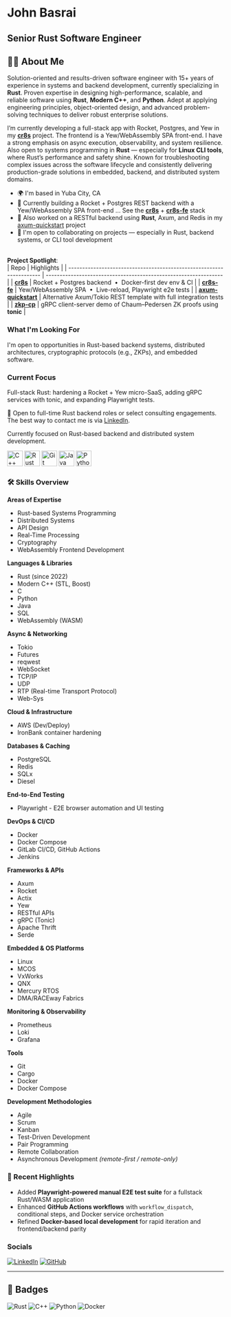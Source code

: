 # John Basrai

**Senior Rust Software Engineer**
------------------------

## 👨‍💻 About Me

Solution-oriented and results-driven software engineer with 15+ years of experience in systems and backend development, currently specializing in **Rust**. Proven expertise in designing high-performance, scalable, and reliable software using **Rust**, **Modern C++**, and **Python**. Adept at applying engineering principles, object-oriented design, and advanced problem-solving techniques to deliver robust enterprise solutions.

I’m currently developing a full-stack app with Rocket, Postgres, and Yew in my **[cr8s](https://github.com/JohnBasrai/cr8s)** project.
The frontend is a Yew/WebAssembly SPA front-end. I have a strong emphasis on async execution, observability, and system resilience. Also open to systems programming in **Rust** — especially for **Linux CLI tools**, where Rust’s performance and safety shine. Known for troubleshooting complex issues across the software lifecycle and consistently delivering production-grade solutions in embedded, backend, and distributed system domains.

- 🌍 I'm based in Yuba City, CA
- 🧠 Currently building a Rocket + Postgres REST backend with a Yew/WebAssembly SPA front-end … See the **[cr8s](https://github.com/JohnBasrai/cr8s)** + **[cr8s-fe](https://github.com/JohnBasrai/cr8s-fe)** stack
- 🧠 Also worked on a RESTful backend using **Rust**, Axum, and Redis in my [axum-quickstart](https://github.com/JohnBasrai/axum-quickstart) project  
- 🤝 I'm open to collaborating on projects — especially in Rust, backend systems, or CLI tool development

<br> **Project Spotlight**:  
| Repo                                                                 | Highlights                                                       |
| -------------------------------------------------------------------- | ---------------------------------------------------------------- |
| **[cr8s](https://github.com/JohnBasrai/cr8s)**                       | Rocket + Postgres backend  •  Docker-first dev env & CI          |
| **[cr8s-fe](https://github.com/JohnBasrai/cr8s-fe)**                 | Yew/WebAssembly SPA  •  Live-reload, Playwright e2e tests        |
| **[axum-quickstart](https://github.com/JohnBasrai/axum-quickstart)** | Alternative Axum/Tokio REST template with full integration tests |
| **[zkp-cp](https://github.com/JohnBasrai/zkp-cp)**   | gRPC client-server demo of Chaum–Pedersen ZK proofs using **tonic**  |

### What I'm Looking For
I'm open to opportunities in Rust-based backend systems, distributed architectures, cryptographic protocols (e.g., ZKPs), and embedded software.

### Current Focus
Full-stack Rust: hardening a Rocket + Yew micro-SaaS, adding gRPC services with tonic, and expanding Playwright tests.

💼 Open to full-time Rust backend roles or select consulting engagements.<br>
The best way to contact me is via [LinkedIn](https://www.linkedin.com/in/johnbasrai).

Currently focused on Rust-based backend and distributed system development.

<p align="left">
<a href="https://docs.microsoft.com/en-us/cpp/?view=msvc-170" target="_blank" rel="noreferrer"><img src="https://raw.githubusercontent.com/danielcranney/readme-generator/main/public/icons/skills/cplusplus-colored.svg" width="36" height="36" alt="C++" /></a>
<a href="https://www.rust-lang.org/" target="_blank" rel="noreferrer"><img src="https://raw.githubusercontent.com/danielcranney/readme-generator/main/public/icons/skills/rust-colored.svg" width="36" height="36" alt="Rust" /></a>
<a href="https://git-scm.com/" target="_blank" rel="noreferrer"><img src="https://raw.githubusercontent.com/danielcranney/readme-generator/main/public/icons/skills/git-colored.svg" width="36" height="36" alt="Git" /></a>
<a href="https://www.oracle.com/java/" target="_blank" rel="noreferrer"><img src="https://raw.githubusercontent.com/danielcranney/readme-generator/main/public/icons/skills/java-colored.svg" width="36" height="36" alt="Java" /></a>
<a href="https://www.python.org/" target="_blank" rel="noreferrer"><img src="https://raw.githubusercontent.com/danielcranney/readme-generator/main/public/icons/skills/python-colored.svg" width="36" height="36" alt="Python" /></a>
</p>

### 🛠️ Skills Overview

**Areas of Expertise**  
- Rust-based Systems Programming  
- Distributed Systems  
- API Design  
- Real-Time Processing  
- Cryptography  
- WebAssembly Frontend Development  

**Languages & Libraries**  
- Rust (since 2022)  
- Modern C++ (STL, Boost)  
- C  
- Python  
- Java  
- SQL  
- WebAssembly (WASM)  

**Async & Networking**  
- Tokio  
- Futures  
- reqwest  
- WebSocket  
- TCP/IP  
- UDP  
- RTP (Real-time Transport Protocol)  
- Web-Sys  

**Cloud & Infrastructure**  
- AWS (Dev/Deploy)  
- IronBank container hardening  

**Databases & Caching**  
- PostgreSQL  
- Redis  
- SQLx  
- Diesel  

**End-to-End Testing**  
 - Playwright - E2E browser automation and UI testing 

**DevOps & CI/CD**  
- Docker  
- Docker Compose  
- GitLab CI/CD, GitHub Actions
- Jenkins  

**Frameworks & APIs**  
- Axum  
- Rocket  
- Actix  
- Yew  
- RESTful APIs  
- gRPC (Tonic)  
- Apache Thrift  
- Serde  

**Embedded & OS Platforms**  
- Linux  
- MCOS  
- VxWorks  
- QNX  
- Mercury RTOS  
- DMA/RACEway Fabrics  

**Monitoring & Observability**  
- Prometheus  
- Loki  
- Grafana  

**Tools**  
- Git  
- Cargo  
- Docker  
- Docker Compose  

**Development Methodologies**  
- Agile  
- Scrum  
- Kanban  
- Test-Driven Development  
- Pair Programming  
- Remote Collaboration  
- Asynchronous Development *(remote-first / remote-only)*

### 🔧 Recent Highlights

- Added **Playwright-powered manual E2E test suite** for a fullstack Rust/WASM application
- Enhanced **GitHub Actions workflows** with `workflow_dispatch`, conditional steps, and Docker service orchestration
- Refined **Docker-based local development** for rapid iteration and frontend/backend parity


### Socials

[![LinkedIn](https://img.shields.io/badge/LinkedIn-0A66C2?style=flat&logo=linkedin&logoColor=white)](https://www.linkedin.com/in/johnbasrai/)
[![GitHub](https://img.shields.io/badge/GitHub-181717?style=flat&logo=github&logoColor=white)](https://github.com/JohnBasrai)

---

## 🏅 Badges

![Rust](https://img.shields.io/badge/Rust-000000?style=for-the-badge&logo=rust&logoColor=white)
![C++](https://img.shields.io/badge/C++-00599C?style=for-the-badge&logo=cplusplus&logoColor=white)
![Python](https://img.shields.io/badge/Python-3776AB?style=for-the-badge&logo=python&logoColor=white)
![Docker](https://img.shields.io/badge/Docker-2496ED?style=for-the-badge&logo=docker&logoColor=white)

